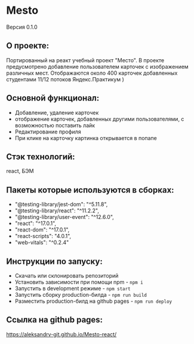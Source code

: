 # Mesto
Версия 0.1.0

## О проекте:
Портированный на реакт учебный проект "Место". В проекте предусмотрено добавление пользователем карточек с изображением различных мест. Отображаются около 400 карточек добавленных студентами 11/12 потоков Яндекс.Практикум )


## Основной функционал: 
- Добавление, удаление карточек 
- отображение карточек, добавленных другими пользователями, с возможностью поставить лайк
- Редактирование профиля
- При клике на карточку картинка открывается в попапе

## Стэк технологий:
react, БЭМ

## Пакеты которые используются в сборках:

   - "@testing-library/jest-dom": "^5.11.8",
   - "@testing-library/react": "^11.2.2",
   - "@testing-library/user-event": "^12.6.0",
   - "react": "^17.0.1",
   - "react-dom": "^17.0.1",
   - "react-scripts": "4.0.1",
   - "web-vitals": "^0.2.4"

## Инструкции по запуску:
- Скачать или склонировать репозиторий
- Установить зависимости при помощи npm - `npm i`
- Запустить в development режиме - `npm start`
- Запустить сборку production-билда - `npm run build`
- Разместить production-билд на github pages - `npm run deploy`

## Ссылка на github pages:
https://aleksandrv-git.github.io/Mesto-react/
